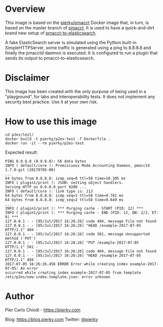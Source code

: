 # Overview

This image is based on the [pierky/pmacct](https://hub.docker.com/r/pierky/pmacct/) Docker image that, in turn, is based on the master branch of [pmacct](https://github.com/pmacct/pmacct). It is used to have a quick-and-dirt brand new setup of [pmacct-to-elasticsearch](https://github.com/pierky/pmacct-to-elasticsearch).

A fake ElasticSearch server is simulated using the Python built-in SimpleHTTPServer, some traffic is generated using a ping to 8.8.8.8 and finally the pmacctd daemon is executed. It is configured to run a plugin that sends its output to pmacct-to-elasticsearch.

# Disclaimer

This image has been created with the only purpose of being used in a "playground", for labs and interoperability tests. It does not implement any security best practice. Use it at your own risk.

# How to use this image

```
cd p2es/test/
docker build -t pierky/p2es-test -f Dockerfile .
docker run -it --rm pierky/p2es-test
```

Expected result:

```
PING 8.8.8.8 (8.8.8.8): 56 data bytes
INFO ( default/core ): Promiscuous Mode Accounting Daemon, pmacctd 1.7.0-git (20170705-00)
...
64 bytes from 8.8.8.8: icmp_seq=0 ttl=58 time=10.305 ms
INFO ( plugin1/print ): JSON: setting object handlers.
Serving HTTP on 0.0.0.0 port 9200 ...
INFO ( default/core ): link type is: 113
64 bytes from 8.8.8.8: icmp_seq=1 ttl=58 time=9.781 ms
64 bytes from 8.8.8.8: icmp_seq=2 ttl=58 time=9.649 ms
...
INFO ( plugin1/print ): *** Purging cache - START (PID: 12) ***
INFO ( plugin1/print ): *** Purging cache - END (PID: 12, QN: 2/2, ET: 0) ***
127.0.0.1 - - [05/Jul/2017 16:26:26] code 404, message File not found
127.0.0.1 - - [05/Jul/2017 16:26:26] "HEAD /example-2017-07-05 HTTP/1.1" 404 -
127.0.0.1 - - [05/Jul/2017 16:26:26] code 501, message Unsupported method ('PUT')
127.0.0.1 - - [05/Jul/2017 16:26:26] "PUT /example-2017-07-05 HTTP/1.1" 501 -
127.0.0.1 - - [05/Jul/2017 16:26:26] code 404, message File not found
127.0.0.1 - - [05/Jul/2017 16:26:26] "HEAD /example-2017-07-05 HTTP/1.1" 404 -
2017-07-05 16:26:26,456 ERROR Error while creating index example-2017-07-05: An error
occurred while creating index example-2017-07-05 from template
/etc/p2es/new-index-template.json: error unknown
```

# Author

Pier Carlo Chiodi - https://pierky.com

Blog: https://blog.pierky.com Twitter: [@pierky](https://twitter.com/pierky)

